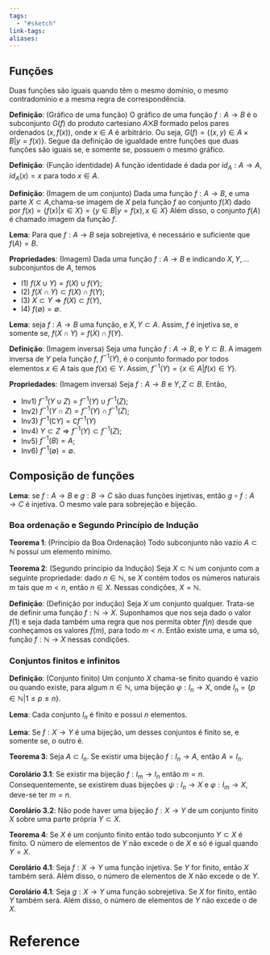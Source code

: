 ```yaml
---
tags:
  - "#sketch"
link-tags: 
aliases:
---
```

## Funções

Duas funções são iguais quando têm o mesmo domínio, o mesmo contradomínio e a mesma regra de correspondência.

**Definição**: (Gráfico de uma função) O gráfico de uma função $f: A \rightarrow B$ é o subconjunto $G(f)$ do produto cartesiano $A \bigtimes B$ formado pelos pares ordenados $(x, f(x))$, onde $x \in A$ é arbitrário. Ou seja, $G(f) = \{(x, y) \in A \times B | y = f(x)\}$.
Segue da definição de igualdade entre funções que duas funções são iguais se, e somente se, possuem o mesmo gráfico.

**Definição**: (Função identidade) A função identidade é dada por $id_A: A \rightarrow A$, $id_A(x) = x$ para todo $x \in A$.

**Definição**: (Imagem de um conjunto) Dada uma função $f: A \rightarrow B$, e uma parte $X \subset A$,chama-se imagem de $X$ pela função $f$ ao conjunto $f(X)$ dado por $f(x) = \{f(x) | x \in X\} = \{y \in B | y = f(x), x \in X \}$
Além disso, o conjunto $f(A)$ é chamado imagem da função $f$.

**Lema**: Para que $f: A \rightarrow B$ seja sobrejetiva, é necessário e suficiente que $f(A) = B$.

**Propriedades**: (Imagem)
Dada uma função $f: A \rightarrow B$ e indicando $X, Y, \dots$ subconjuntos de $A$, temos
* I1) $f(X \cup Y) = f(X) \cup f(Y)$;
* I2) $f(X \cap Y) \subset f(X) \cap f(Y)$;
* I3) $X \subset Y \Rightarrow f(X) \subset f(Y)$,
* I4) $f(\emptyset) = \emptyset$.

**Lema**: seja $f:A \rightarrow B$ uma função, e $X, Y \subset A$. Assim, $f$ é injetiva se, e somente se, $f(X \cap Y) = f(X) \cap f(Y)$.

**Definição**: (Imagem inversa) Seja uma função $f: A \rightarrow B$, e $Y \subset B$. A imagem inversa de $Y$ pela função $f$, $f^{-1}(Y)$, é o conjunto formado por todos elementos $x \in A$ tais que $f(x) \in Y$. Assim, $f^{-1}(Y) = \{x \in A | f(x) \in Y\}$.

**Propriedades**: (Imagem inversa)
Seja $f:A \rightarrow B$ e $Y, Z \subset B$. Então,
* Inv1) $f^{-1}(Y \cup Z) = f^{-1}(Y) \cup f^{-1}(Z)$;
* Inv2) $f^{-1}(Y \cap Z) = f^{-1}(Y) \cap f^{-1}(Z)$;
* Inv3) $f^{-1}(\complement Y) = \complement f^{-1}(Y)$
* Inv4) $Y \subset Z \Rightarrow f^{-1}(Y) \subset f^{-1}(Z)$;
* Inv5) $f^{-1}(B) = A$;
* Inv6) $f^{-1}(\emptyset) = \emptyset$.

## Composição de funções
**Lema**: se $f:A \rightarrow B$  e $g: B \rightarrow C$ são duas funções injetivas, então $g \circ f: A \rightarrow C$ é injetiva. O mesmo vale para sobrejeção e bijeção.


### Boa ordenação e Segundo Princípio de Indução
**Teorema 1**: (Princípio da Boa Ordenação) Todo subconjunto não vazio $A \subset \mathbb{N}$ possui um elemento mínimo.

**Teorema 2**: (Segundo princípio da Indução) Seja $X \subset \mathbb{N}$ um conjunto com a seguinte propriedade: dado $n \in \mathbb{N}$, se $X$ contém todos os números naturais $m$ tais que $m < n$, então $n \in X$. Nessas condições, $X = \mathbb{N}$.

**Definição**: (Definição por indução) Seja $X$ um conjunto qualquer. Trata-se de definir uma função $f: \mathbb{N} \rightarrow X$. Suponhamos que nos seja dado o valor $f(1)$ e seja dada também uma regra que nos permita obter $f(n)$ desde que conheçamos os valores $f(m)$, para todo $m < n$. Então existe uma, e uma só, função $f: \mathbb{N} \rightarrow X$ nessas condições. 

### Conjuntos finitos e infinitos
**Definição**: (Conjunto finito) Um conjunto $X$ chama-se finito quando é vazio ou quando existe, para algum $n \in \mathbb{N}$, uma bijeção $\varphi : I_n \rightarrow X$, onde $I_n = \{p \in \mathbb{N} | 1 \leq p \leq n\}$.

**Lema**: Cada conjunto $I_n$ é finito e possui $n$ elementos.

**Lema**: Se $f: X \rightarrow Y$ é uma bijeção, um desses conjuntos é finito se, e somente se, o outro é.

**Teorema 3**: Seja $A \subset I_n$. Se existir uma bijeção $f: I_n \rightarrow A$, então $A = I_n$.

**Corolário 3.1**: Se existir ma bijeção $f: I_m \rightarrow I_n$ então $m = n$. Consequentemente, se existirem duas bijeções $\psi : I_n \rightarrow X$ e $\varphi : I_m \rightarrow X$, deve-se ter $m=n$.

**Corolário 3.2**: Não pode haver uma bijeção $f: X \rightarrow Y$ de um conjunto finito $X$ sobre uma parte própria $Y \subset X$.

**Teorema 4**: Se $X$ é um conjunto finito então todo subconjunto $Y \subset X$ é finito. O número de elementos de $Y$ não excede o de $X$ e só é igual quando $Y = X$.

**Corolário 4.1**: Seja $f: X \rightarrow Y$ uma função injetiva. Se $Y$ for finito, então $X$ também será. Além disso, o número de elementos de $X$ não excede o de $Y$. 

**Corolário 4.1**: Seja $g: X \rightarrow Y$ uma função sobrejetiva. Se $X$ for finito, então $Y$ também será. Além disso, o número de elementos de $Y$ não excede o de $X$. 

# Reference


